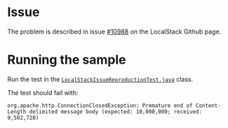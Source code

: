 # Issue

The problem is described in issue [#10988](https://github.com/localstack/localstack/issues/10988) on the LocalStack Github page.

# Running the sample

Run the test in the [`LocalStackIssueReproductionTest.java`](https://github.com/daniel-frak/localstack-s3-issue-reproduction/blob/main/src/test/java/com/example/localstacks3downloadissuerepro/LocalStackIssueReproductionTest.java) class.

The test should fail with:
```
org.apache.http.ConnectionClosedException: Premature end of Content-Length delimited message body (expected: 10,000,000; received: 9,502,720)
```
